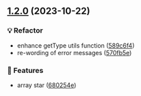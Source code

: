 ## [1.2.0](https://github.com/jayrchamp/parse-query/compare/v1.1.2...v1.2.0) (2023-10-22)


### 💡 Refactor

* enhance getType utils function ([589c6f4](https://github.com/jayrchamp/parse-query/commit/589c6f4d60860707331e36d3aeb29c459752f780))
* re-wording of error messages ([570fb5e](https://github.com/jayrchamp/parse-query/commit/570fb5ea0f2dc58865aeb6838170f1b0778348a7))


### 🤩 Features

* array star ([680254e](https://github.com/jayrchamp/parse-query/commit/680254e0dc7cdc3ea51a68beeaf01fa7f0ecfe15))


